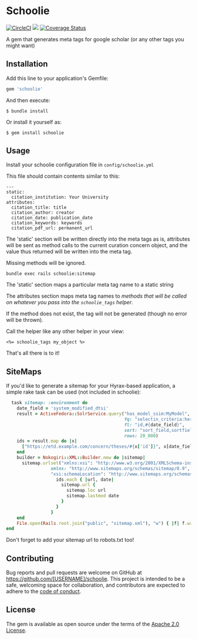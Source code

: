 # Schoolie
[![CircleCI](https://circleci.com/gh/curationexperts/schoolie/tree/main.svg?style=svg)](https://circleci.com/gh/curationexperts/schoolie/tree/main)
<a href="https://codeclimate.com/github/curationexperts/schoolie/maintainability"><img src="https://api.codeclimate.com/v1/badges/bc6ef5bc9e76c6c3dcc9/maintainability" /></a>
[![Coverage Status](https://coveralls.io/repos/github/curationexperts/schoolie/badge.svg?branch=main)](https://coveralls.io/github/curationexperts/schoolie?branch=main)

A gem that generates meta tags for google scholar (or any other tags you might want)

## Installation

Add this line to your application's Gemfile:

```ruby
gem 'schoolie'
```

And then execute:

    $ bundle install

Or install it yourself as:

    $ gem install schoolie

## Usage

Install your schoolie configuration file in ```config/schoolie.yml```

This file should contain contents similar to this:

```
---
static:
  citation_institution: Your University
attributes:
  citation_title: title
  citation_author: creator
  citation_date: publication_date
  citation_keywords: keywords
  citation_pdf_url: permanent_url
```

The 'static' section will be written directly into the meta tags as is, attributes will be sent as method calls to the current curation
concern object, and the value thus returned will be written into the meta tag.

Missing methods will be ignored.


```
bundle exec rails schoolie:sitemap
```

The 'static' section maps a particular meta tag name to a static string

The attributes section maps meta tag names to _methods that will be
called on whatever you pass into the ```schoolie_tags``` helper_.

If the method does not exist, the tag will not be generated (though no
error will be thrown).


Call the helper like any other helper in your view:


```erb
<%= schoolie_tags my_object %>
```
That's all there is to it!

## SiteMaps

If you'd like to generate a sitemap for your Hyrax-based application, a simple rake task can be used (not included in schoolie):

```ruby
  task sitemap: :environment do
    date_field = 'system_modified_dtsi'
    result = ActiveFedora::SolrService.query("has_model_ssim:MyModel",
                                             fq: "selectin_criteria:here",
                                             fl: "id,#{date_field}",
                                             sort: "sort_field,sortfield ASC",
                                             rows: 20_000)
    ids = result.map do |x|
      ["https://etd.example.com/concern/theses/#{x['id']}", x[date_field].to_s]
    end
    builder = Nokogiri::XML::Builder.new do |sitemap|
      sitemap.urlset("xmlns:xsi": "http://www.w3.org/2001/XMLSchema-instance",
                 xmlns: "http://www.sitemaps.org/schemas/sitemap/0.9",
                 "xsi:schemaLocation": "http://www.sitemaps.org/schemas/sitemap/0.9 http://www.sitemaps.org/schemas/sitemap/0.9/sitemap.xsd") {
                   ids.each { |url, date|
                     sitemap.url {
                       sitemap.loc url
                       sitemap.lastmod date
                     }
                   }
                 }
    end
    File.open(Rails.root.join("public", "sitemap.xml"), "w") { |f| f.write(builder.to_xml) }
end
```

Don't forget to add your sitemap url to robots.txt too!

## Contributing

Bug reports and pull requests are welcome on GitHub at https://github.com/[USERNAME]/schoolie. This project is intended to be a safe, welcoming space for collaboration, and contributors are expected to adhere to the [code of conduct](https://github.com/[USERNAME]/schoolie/blob/master/CODE_OF_CONDUCT.md).

## License

The gem is available as open source under the terms of the [Apache 2.0 License](https://opensource.org/licenses/Apache-2.0).
